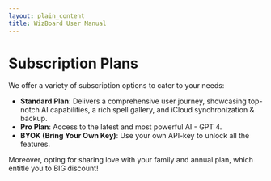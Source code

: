 ```yaml
---
layout: plain_content
title: WizBoard User Manual
---
```

# Subscription Plans

We offer a variety of subscription options to cater to your needs:

* **Standard Plan**: Delivers a comprehensive user journey, showcasing top-notch AI capabilities, a rich spell gallery, and iCloud synchronization & backup.
* **Pro Plan**: Access to the latest and most powerful AI - GPT 4. 
* **BYOK (Bring Your Own Key)**: Use your own API-key to unlock all the features.

Moreover, opting for sharing love with your family and annual plan, which entitle you to BIG discount!
